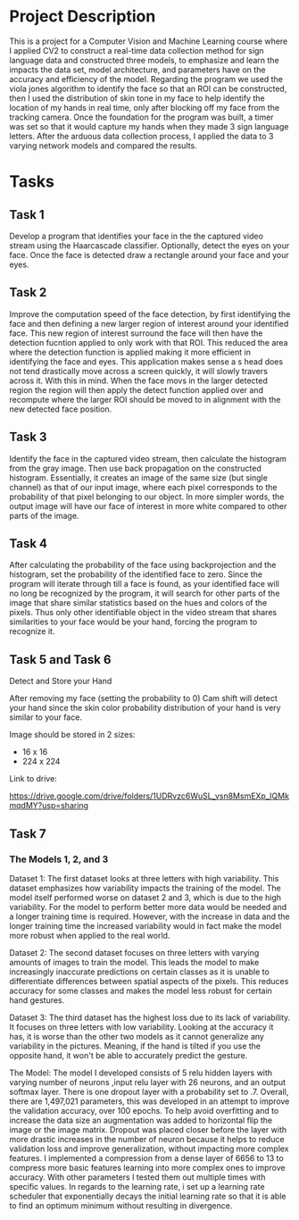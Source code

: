 # Project Description 

This is a project for a Computer Vision and Machine Learning course where I applied CV2 to construct a real-time data collection method for sign language data and constructed three models, to emphasize and learn the impacts the data set, model architecture, and parameters have on the accuracy and efficiency of the model. Regarding the program we used the viola jones algorithm to identify the face so that an ROI can be constructed, then I used the distribution of skin tone in my face to help identify the location of my hands in real time, only after blocking off my face from the tracking camera. Once the foundation for the program was built, a timer was set so that it would capture my hands when they made 3 sign language letters. After the arduous data collection process, I applied the data to 3 varying network models and compared the results.

# Tasks

## Task 1

Develop a program that identifies your face in the the captured video stream using the Haarcascade classifier. Optionally, detect the eyes on your face. Once the face is detected draw a rectangle around your face and your eyes.

## Task 2 

Improve the computation speed of the face detection, by first identifying the face and then defining a new larger region of interest around your identified face. This new region of interest surround the face will then have the detection fucntion applied to only work with that ROI. This reduced the area where the detection function is applied making it more efficient in identifying the face and eyes. This application makes sense a s head does not tend drastically move across a screen quickly, it will slowly travers across it. With this in mind. When the face movs in the larger detected region the region will then apply the detect function applied over and recompute where the larger ROI should be moved to in alignment with the new detected face position.

## Task 3

Identify the face in the captured video stream, then calculate the histogram from the gray image. Then use back propagation on the constructed histogram.  Essentially, it creates an image of the same size (but single channel) as that of our input image, where each pixel corresponds to the probability of that pixel belonging to our object. In more simpler words, the output image will have our face of interest in more white compared to other parts of the image.

## Task 4 
After calculating the probability of the face using backprojection and the histogram, set the probability of the identified face to zero. Since the program will iterate through till a face is found, as your identified face will no long be recognized by the program, it will search for other parts of the image that share similar statistics based on the hues and colors of the pixels. Thus only other identifiable object in the video stream that shares similarities to your face would be your hand, forcing the program to recognize it.

## Task 5 and Task 6

Detect and Store your Hand 

After removing my face (setting the probability to 0) Cam shift will detect your hand since the skin color probability distribution of your hand is very similar to your face. 

Image should be stored in 2 sizes:


*   16 x 16
*   224 x 224 

Link to drive:

https://drive.google.com/drive/folders/1UDRvzc6WuSL_vsn8MsmEXp_IQMkmqdMY?usp=sharing

## Task 7

### The Models 1, 2, and 3



Dataset 1: 
The first dataset looks at three letters with high variability. This dataset emphasizes how variability impacts the training of the model. The model itself performed worse on dataset 2 and 3, which is due to the high variability. For the model to perform better more data would be needed and a longer training time is required. However, with the increase in data and the longer training time the increased variability would in fact make the model more robust when applied to the real world. 

Dataset 2: 
The second dataset focuses on three letters with varying amounts of images to train the model. This leads the model to make increasingly inaccurate predictions on certain classes as it is unable to differentiate differences between spatial aspects of the pixels. This reduces accuracy for some classes and makes the model less robust for certain hand gestures. 

Dataset 3: 
The third dataset has the highest loss due to its lack of variability. It focuses on three letters with low variability. Looking at the accuracy it has, it is worse than the other two models as it cannot generalize any variability in the pictures. Meaning, if the hand is tilted if you use the opposite hand, it won't be able to accurately predict the gesture.

The Model:
The model I developed consists of 5 relu hidden layers with varying number of neurons ,input relu layer with 26 neurons, and an output softmax layer. There is one dropout layer with a probability set to .7. Overall, there are 1,497,021 parameters, this was developed in an attempt to improve the validation accuracy, over 100 epochs. To help avoid overfitting and to increase the data size an augmentation was added to horizontal flip the image or the image matrix. Dropout was placed closer before the layer with more drastic increases in the number of neuron because it helps to reduce validation loss and improve generalization, without impacting more complex features. I implemented a compression from a dense layer of 6656 to 13  to compress more basic features learning into more complex ones to improve accuracy. With other parameters I tested them out multiple times with specific values. In regards to the learning rate, i set up a learning rate scheduler that exponentially decays the initial learning rate so that it is able to find an optimum minimum without resulting in divergence.


